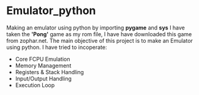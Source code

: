 # Emulator_python
Making an emulator using python by importing **pygame** and **sys** 
I have taken the **'Pong'** game as my rom file, I have have downloaded this game from zophar.net. The main objective of this project is to make an Emulator using python.
I have tried to incoperate:
  - Core FCPU Emulation
  - Memory Management
  - Registers & Stack Handling
  - Input/Output Handling
  - Execution Loop
